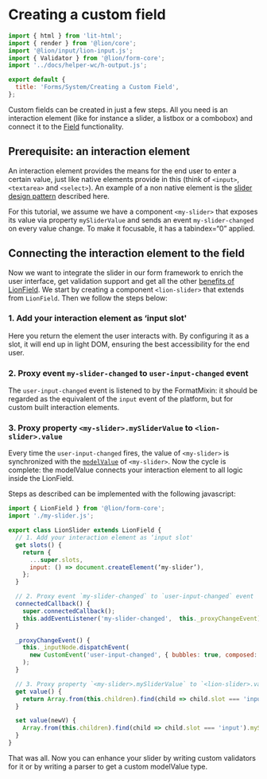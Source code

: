 [//]: # 'AUTO INSERT HEADER PREPUBLISH'

# Creating a custom field

```js script
import { html } from 'lit-html';
import { render } from '@lion/core';
import '@lion/input/lion-input.js';
import { Validator } from '@lion/form-core';
import '../docs/helper-wc/h-output.js';

export default {
  title: 'Forms/System/Creating a Custom Field',
};
```

Custom fields can be created in just a few steps. All you need is an interaction element
(like for instance a slider, a listbox or a combobox) and connect it to the [Field](?path=/docs/forms-system-overview--page)
functionality.

## Prerequisite: an interaction element

An interaction element provides the means for the end user to enter a certain value, just like
native elements provide in this (think of `<input>`, `<textarea>` and `<select>`).
An example of a non native element is the <a href="https://www.w3.org/TR/wai-aria-practices-1.1/#slider" target="_blank">slider design pattern</a> described here.

For this tutorial, we assume we have a component `<my-slider>` that exposes its value via property
`mySliderValue` and sends an event `my-slider-changed` on every value change. To make it focusable,
it has a tabindex=“0” applied.

## Connecting the interaction element to the field

Now we want to integrate the slider in our form framework to enrich the user interface, get
validation support and get all the other [benefits of LionField](/?path=/docs/forms-system-overview--page).
We start by creating a component `<lion-slider>` that extends from `LionField`.
Then we follow the steps below:

### 1. Add your interaction element as ‘input slot'

Here you return the element the user interacts with. By configuring it as a slot, it will end up
in light DOM, ensuring the best accessibility for the end user.

### 2. Proxy event `my-slider-changed` to `user-input-changed` event

The `user-input-changed` event is listened to by the FormatMixin: it should be regarded as the
equivalent of the `input` event of the platform, but for custom built interaction elements.

### 3. Proxy property `<my-slider>.mySliderValue` to `<lion-slider>.value`

Every time the `user-input-changed` fires, the value of `<my-slider>` is synchronized with the
[`modelValue`](?path=/docs/forms-system-modelvalue--page) of `<my-slider>`. Now the cycle is complete: the modelValue connects
your interaction element to all logic inside the LionField.

Steps as described can be implemented with the following javascript:

```js
import { LionField } from '@lion/form-core';
import './my-slider.js';

export class LionSlider extends LionField {
  // 1. Add your interaction element as ‘input slot'
  get slots() {
    return {
      ...super.slots,
      input: () => document.createElement(‘my-slider’),
    };
  }

  // 2. Proxy event `my-slider-changed` to `user-input-changed` event
  connectedCallback() {
    super.connectedCallback();
    this.addEventListener('my-slider-changed',  this._proxyChangeEvent);
  }

  _proxyChangeEvent() {
    this._inputNode.dispatchEvent(
      new CustomEvent('user-input-changed', { bubbles: true, composed: true }),
    );
  }

  // 3. Proxy property `<my-slider>.mySliderValue` to `<lion-slider>.value`
  get value() {
    return Array.from(this.children).find(child => child.slot === 'input').mySliderValue;
  }

  set value(newV) {
    Array.from(this.children).find(child => child.slot === 'input').mySliderValue = newV;
  }
}
```

That was all. Now you can enhance your slider by writing custom validators for it
or by writing a parser to get a custom modelValue type.

